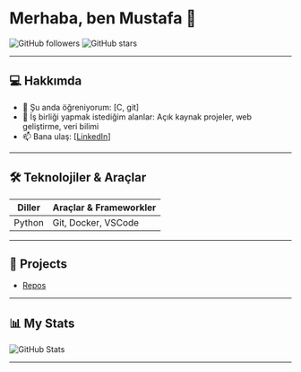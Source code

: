 # Merhaba, ben Mustafa 👋

![GitHub followers](https://img.shields.io/github/followers/mustcoffi?style=social) 
![GitHub stars](https://img.shields.io/github/stars/mustcoffi?style=social)



---

## 💻 Hakkımda
- 🌱 Şu anda öğreniyorum: [C, git]
- 👯 İş birliği yapmak istediğim alanlar: Açık kaynak projeler, web geliştirme, veri bilimi
- 📫 Bana ulaş: [[LinkedIn](https://www.linkedin.com/in/mustafa-k-86515337b)]

---

## 🛠️ Teknolojiler & Araçlar
| Diller | Araçlar & Frameworkler |
| ------ | -------------------- |
| Python | Git, Docker, VSCode |


---

## 🌟 Projects
- [Repos](https://github.com/mustcoffi?tab=repositories)


---

## 📊 My Stats
![GitHub Stats](https://github-readme-stats.vercel.app/api?username=mustcoffi&show_icons=true&hide_border=true&theme=radical)

---

